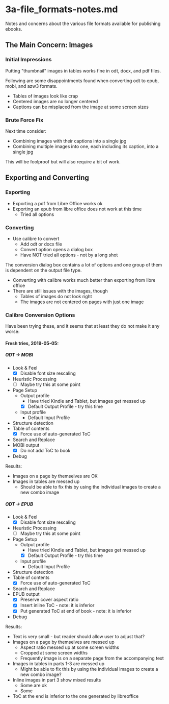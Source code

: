 
# 3a-file_formats-notes.md

Notes and concerns about the various file formats available for publishing ebooks.

## The Main Concern: Images

### Initial Impressions

Putting "thumbnail" images in tables works fine in odt, docx, and pdf files.

Following are some disappointments found when converting odt to epub, mobi, and azw3 formats.

- Tables of images look like crap
- Centered images are no longer centered
- Captions can be misplaced from the image at some screen sizes

### Brute Force Fix

Next time consider:

- Combining images with their captions into a single jpg
- Combining multiple images into one, each including its caption, into a single jpg

This will be foolproof but will also require a bit of work.

## Exporting and Converting

### Exporting

- Exporting a pdf from Libre Office works ok
- Exporting an epub from libre office does not work at this time
  - Tried all options

### Converting

- Use calibre to convert
  - Add odt or docx file
  - Convert option opens a dialog box
  - Have NOT tried all options - not by a long shot

The conversion dialog box contains a lot of options and one group of them is dependent on the output file type.

- Converting with calibre works much better than exporting from libre office
- There are still issues with the images, though
  - Tables of images do not look right
  - The images are not centered on pages with just one image

### Calibre Conversion Options

Have been trying these, and it seems that at least they do not make it any worse:

#### Fresh tries, 2019-05-05:

##### ODT -> MOBI

- Look & Feel
  - [x] Disable font size rescaling
- Heuristic Processing
  - [ ] Maybe try this at some point
- Page Setup
  - Output profile
    - Have tried Kindle and Tablet, but images get messed up
    - [x] Default Output Profile - try this time
  - Input profile
    - Default Input Profile
- Structure detection
- Table of contents
  - [x] Force use of auto-generated ToC
- Search and Replace
- MOBI output
  - [x] Do not add ToC to book
- Debug

Results:

- Images on a page by themselves are OK
- Images in tables are messed up
  - Should be able to fix this by using the individual images to create a new combo image

##### ODT -> EPUB

- Look & Feel
  - [x] Disable font size rescaling
- Heuristic Processing
  - [ ] Maybe try this at some point
- Page Setup
  - Output profile
    - Have tried Kindle and Tablet, but images get messed up
    - [x] Default Output Profile - try this time
  - Input profile
    - Default Input Profile
- Structure detection
- Table of contents
  - [x] Force use of auto-generated ToC
- Search and Replace
- EPUB output
  - [x] Preserve cover aspect ratio
  - [x] Insert inline ToC - note: it is inferior
  - [x] Put generated ToC at end of book - note: it is inferior
- Debug

Results:

- Text is very small - but reader should allow user to adjust that?
- Images on a page by themselves are messed up
  - Aspect ratio messed up at some screen widths
  - Cropped at some screen widths
  - Frequently image is on a separate page from the accompanying text
- Images in tables in parts 1-3 are messed up
  - Might be able to fix this by using the individual images to create a new combo image?
- Inline images in part 3 show mixed results
  - Some are ok
  - Some
- ToC at the end is inferior to the one generated by libreoffice



